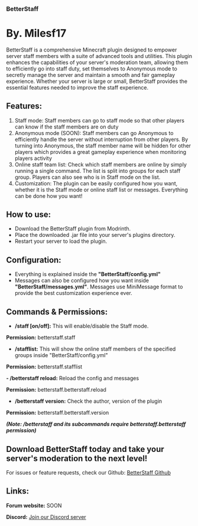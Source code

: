### BetterStaff
# By. Milesf17

BetterStaff is a comprehensive Minecraft plugin designed to empower server staff members with a suite of advanced tools and utilities. This plugin enhances the capabilities of your server's moderation team, allowing them to efficiently go into staff duty, set themselves to Anonymous mode to secretly manage the server and maintain a smooth and fair gameplay experience. Whether your server is large or small, BetterStaff provides the essential features needed to improve the staff experience.

## Features:

1. Staff mode:
Staff members can go to staff mode so that other players can know if the staff members are on duty
2. Anonymous mode (SOON):
Staff members can go Anonymous to efficiently handle the server without interruption from other players. By turning into Anonymous, the staff member name will be hidden for other players which provides a great gameplay experience when monitoring players activity
3. Online staff team list:
Check which staff members are online by simply running a single command. The list is split into groups for each staff group. Players can also see who is in Staff mode on the list.
4. Customization:
The plugin can be easily configured how you want, whether it is the Staff mode or online staff list or messages. Everything can be done how you want!

## How to use:
- Download the BetterStaff plugin from Modrinth.
- Place the downloaded .jar file into your server's plugins directory.
- Restart your server to load the plugin.

## Configuration:

- Everything is explained inside the **"BetterStaff/config.yml"**
- Messages can also be configured how you want inside **"BetterStaff/messages.yml"**. Messages use MiniMessage format to provide the best customization experience ever.

## Commands & Permissions:

- **/staff [on/off]:** This will enable/disable the Staff mode.

**Permission:** betterstaff.staff

- **/stafflist:** This will show the online staff members of the specified groups inside "BetterStaff/config.yml"

**Permission:** betterstaff.stafflist

**- /betterstaff reload:** Reload the config and messages

**Permission:** betterstaff.betterstaff.reload

- **/betterstaff version:** Check the author, version of the plugin

**Permission:** betterstaff.betterstaff.version

**_(Note: /betterstaff and its subcommands require betterstaff.betterstaff permission)_**

## Download BetterStaff today and take your server's moderation to the next level!

For issues or feature requests, check our Github: [BetterStaff Github](https://github.com/milesf17/BetterStaff)

## Links:

**Forum website:** SOON

**Discord:** [Join our Discord server](https://discord.gg/FKbGjfJVps)
